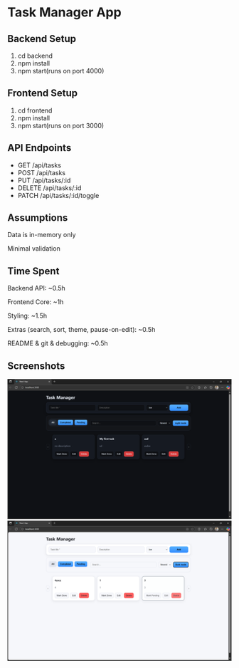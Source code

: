 # Task Manager App
## Backend Setup
1. cd backend
2. npm install
3. npm start(runs on port 4000)
## Frontend Setup
1. cd frontend
2. npm install
3. npm start(runs on port 3000)
## API Endpoints
- GET /api/tasks
- POST /api/tasks
- PUT /api/tasks/:id
- DELETE /api/tasks/:id
- PATCH /api/tasks/:id/toggle
## Assumptions

Data is in-memory only 

Minimal validation 

## Time Spent
Backend API: ~0.5h

Frontend Core: ~1h

Styling: ~1.5h

Extras (search, sort, theme, pause-on-edit): ~0.5h

README & git & debugging: ~0.5h

## Screenshots
![alt text](<Screenshot 2025-08-18 184458.png>)
![alt text](<Screenshot 2025-08-18 184516.png>)
